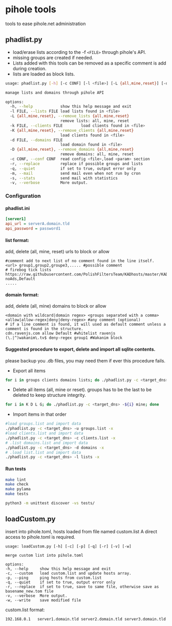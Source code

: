 # pihole tools
tools to ease pihole.net administration

## phadlist.py

* load/erase lists according to the -f `<FILE>` through pihole's API.
* missing groups are created if needed.
* Lists added with this tools can be removed as a specific comment is add during creation.
* lists are loaded as block lists.

```bash
usage: phadlist.py [-h] [-c CONF] [-l <file>] [-L {all,mine,reset}] [-d <file>] [-D {all,mine,reset}] [-k <file>] [-K <file>] [-r] [-q] [-m] [-s] [-v]

manage lists and domains through pihole API

options:
  -h, --help            show this help message and exit
  -l FILE, --lists FILE load lists found in <file>
  -L {all,mine,reset}, --remove_lists {all,mine,reset}
                        remove lists: all, mine, reset
  -k FILE, --clients FILE        load clients found in <file>
  -K {all,mine,reset}, --remove_clients {all,mine,reset}
                        load clients found in <file>
  -d FILE, --domains FILE
                        load domain found in <file>
  -D {all,mine,reset}, --remove_domains {all,mine,reset}
                        remove domains: all, mine, reset
  -c CONF, --conf CONF  read config <file>,load <param> section
  -r, --replace         replace if possible groups and lists
  -q, --quiet           if set to true, output error only
  -m, --mail            send mail even when not run by cron
  -s, --stats           send mail with statistics
  -v, --verbose         More output.
```

### Configuration
#### phadlist.ini
```ini
[server1]
api_url = serverA.domain.tld
api_password = password1
```

#### list format:
add, delete (all, mine, reset) urls to block or allow
```
#comment add to next list of no comment found in the line itself.
<url> group1,group2,groupe3,..... #possible comment
# firebog tick lists
https://raw.githubusercontent.com/PolishFiltersTeam/KADhosts/master/KADhosts.txt noAds,Default
.....
```

#### domain format:
add, delete (all, mine) domains to block or allow
```
<domain with wildcard|domain regex> <groups separated with a comma> <allow|allow-regex|deny|deny-regex> #any comment (optional)
# if a line comment is found, it will used as default comment unless a comment is found in the structure.
cdn.ravenjs.com allow Default #whitelist ravenjs
(\.|^)wakanim\.tv$ deny-regex group1 #Wakanim block
```

#### Suggested procedure to export, delete and import all sqlite contents.

please backup you .db files, you may need them if ever this procedure fails.

* Export all items
```bash
for i in groups clients domains lists; do ./phadlist.py -c <target_dns> -e ${i}; done 
```
* Delete all items (all, mine or reset). groups has to be the last to be deleted to keep structure integrity.
```bash
for i in K D L G; do ./phadlist.py -c <target_dns> -${i} mine; done 
```
* Import items in that order
```bash
#load groups.list and import data
./phadlist.py -c <target_dns> -u groups.list -x
#load clients.list and import data
./phadlist.py -c <target_dns> -c clients.list -x
# .list domains.list and import data
./phadlist.py -c <target_dns> -d domains -x
# .load list.list and import data
./phadlist.py -c <target_dns> -l lists -x
```
#### Run tests

```bash
make lint
make check
make pylama
make tests

python3 -m unittest discover -vs tests/
```

## loadCustom.py

insert into pihole.toml, hosts loaded from file named custom.list
A direct access to pihole.toml is required.

```
usage: loadCustom.py [-h] [-c] [-p] [-q] [-r] [-v] [-w]

merge custom list into pihole.toml

options:
-h, --help     show this help message and exit
-c, --custom   load custom.list and update hosts array.
-p, --ping     ping hosts from custom.list
-q, --quiet    if set to true, output error only
-r, --replace  if set to true, save to same file, otherwise save as basename_new.tom file
-v, --verbose  More output.
-w, --write    save modified file
```

custom.list format:
```bash
192.168.0.1   server1.domain.tld server2.domain.tld server3.domain.tld
```